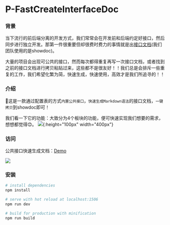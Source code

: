 # P-FastCreateInterfaceDoc

### 背景

当下流行的前后端分离的开发方式，我们常常会在开发前和后端约定好接口，然后同步进行独立开发。那第一件很重要但却很费时费力的事情就是出[接口文档](https://www.showdoc.cc/web/#/)(我们团队使用的是showdoc)。

大量的项目会出现可公共的接口，然而每次都得重复再写一次接口文档，或者找到之前的接口文档进行拷贝粘贴过来，这些都不是很友好！！我们总是会排斥一些重复的工作，我们希望化繁为简，快速生成，快速使用，高效才是我们所追寻的！！

### 介绍

这是一款通过配置表的方式`内置公共接口`，`快速生成Markdown语法`的接口文档，`一键拷贝`到showdoc即可！

我们看一下它的功能：大致分为4个板块的功能，便可快速实现我们想要的需求，想想都觉得😊。
![](https://luuck.github.io/P-FastCreateInterfaceDoc/doc/pic/intro.png){:height="100px" width="400px"}

### 访问

公共接口快速生成文档：[Demo](https://luuck.github.io/P-FastCreateInterfaceDoc/dist/view/index.html#/)

![](https://luuck.github.io/P-FastCreateInterfaceDoc/doc/pic/use.gif)

### 安装

``` bash
# install dependencies
npm install

# serve with hot reload at localhost:1506
npm run dev

# build for production with minification
npm run build
```
